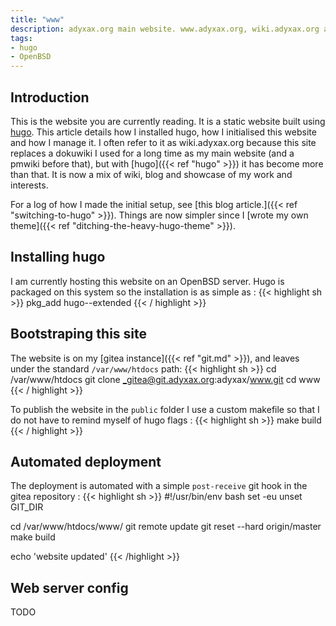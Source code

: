 ```yaml
---
title: "www"
description: adyxax.org main website. www.adyxax.org, wiki.adyxax.org and blog.adyxax.org all point here.
tags:
- hugo
- OpenBSD
---
```


## Introduction

This is the website you are currently reading. It is a static website built using [hugo](https://github.com/gohugoio/hugo). This article details how I installed hugo, how I initialised this website and how I manage it. I often refer to it as wiki.adyxax.org because this site replaces a dokuwiki I used for a long time as my main website (and a pmwiki before that), but with [hugo]({{< ref "hugo" >}}) it has become more than that. It is now a mix of wiki, blog and showcase of my work and interests.

For a log of how I made the initial setup, see [this blog article.]({{< ref "switching-to-hugo" >}}). Things are now simpler since I [wrote my own theme]({{< ref "ditching-the-heavy-hugo-theme" >}}).

## Installing hugo

I am currently hosting this website on an OpenBSD server. Hugo is packaged on this system so the installation is as simple as :
{{< highlight sh >}}
pkg_add hugo--extended
{{< / highlight >}}

## Bootstraping this site

The website is on my [gitea instance]({{< ref "git.md" >}}), and leaves under the standard `/var/www/htdocs` path:
{{< highlight sh >}}
cd /var/www/htdocs
git clone _gitea@git.adyxax.org:adyxax/www.git
cd www
{{< / highlight >}}

To publish the website in the `public` folder I use a custom makefile so that I do not have to remind myself of hugo flags :
{{< highlight sh >}}
make build
{{< / highlight >}}

## Automated deployment

The deployment is automated with a simple `post-receive` git hook in the gitea repository :
{{< highlight sh >}}
#!/usr/bin/env bash
set -eu
unset GIT_DIR

cd /var/www/htdocs/www/
git remote update
git reset --hard origin/master
make build

echo 'website updated'
{{< /highlight >}}

## Web server config

TODO
